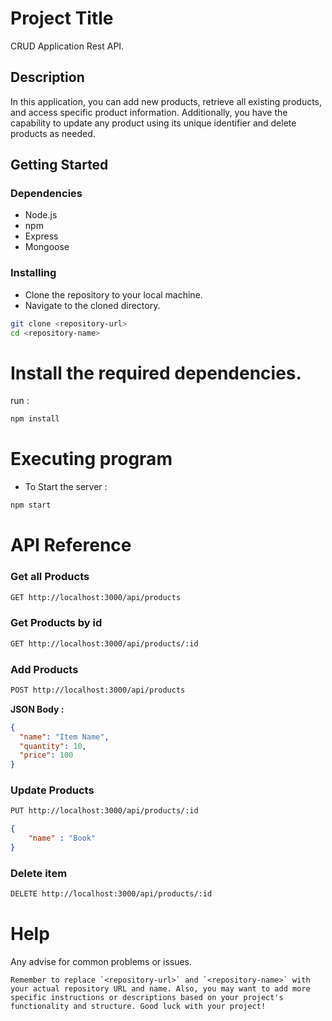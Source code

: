 # Project Title

CRUD Application Rest API.

## Description

In this application, you can add new products, retrieve all existing products, and access specific product information. Additionally, you have the capability to update any product using its unique identifier and delete products as needed.

## Getting Started

### Dependencies

- Node.js
- npm
- Express
- Mongoose

### Installing

- Clone the repository to your local machine.
- Navigate to the cloned directory.

```bash
git clone <repository-url>
cd <repository-name>
```

# Install the required dependencies.

run :

```bash
npm install
```

# Executing program

- To Start the server :

```bash
npm start
```

# API Reference

### Get all Products

```bash
GET http://localhost:3000/api/products
```

### Get Products by id

```bash
GET http://localhost:3000/api/products/:id
```

### Add Products

```bash
POST http://localhost:3000/api/products

```

**JSON Body :**

```JSON
{
  "name": "Item Name",
  "quantity": 10,
  "price": 100
}
```

### Update Products

```bash
PUT http://localhost:3000/api/products/:id
```

```JSON
{
    "name" : "Book"
}
```

### Delete item

```bash
DELETE http://localhost:3000/api/products/:id
```

# Help

Any advise for common problems or issues.

```
Remember to replace `<repository-url>` and `<repository-name>` with your actual repository URL and name. Also, you may want to add more specific instructions or descriptions based on your project's functionality and structure. Good luck with your project!
```

